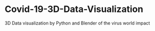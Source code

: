 # Covid-19-3D-Data-Visualization
3D Data visualization by Python and Blender of the virus world impact 
